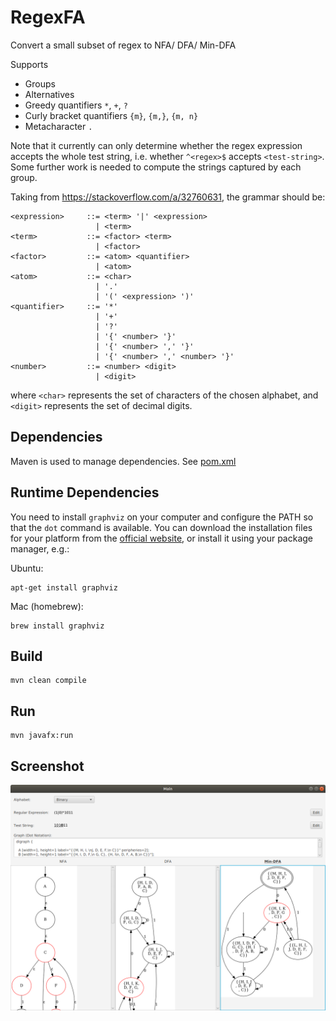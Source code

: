 # RegexFA
Convert a small subset of regex to NFA/ DFA/ Min-DFA

Supports
- Groups
- Alternatives
- Greedy quantifiers `*`, `+`, `?`
- Curly bracket quantifiers `{m}`, `{m,}`, `{m, n}`
- Metacharacter `.`

Note that it currently can only determine whether the regex expression accepts the whole test string, i.e. whether `^<regex>$` accepts `<test-string>`.
Some further work is needed to compute the strings captured by each group.     

Taking from https://stackoverflow.com/a/32760631, the grammar should be:
```
<expression>     ::= <term> '|' <expression>
                   | <term>
<term>           ::= <factor> <term>
                   | <factor>
<factor>         ::= <atom> <quantifier>
                   | <atom>
<atom>           ::= <char>
                   | '.'
                   | '(' <expression> ')'
<quantifier>     ::= '*'
                   | '+'
                   | '?'
                   | '{' <number> '}'
                   | '{' <number> ',' '}'
                   | '{' <number> ',' <number> '}'
<number>         ::= <number> <digit>
                   | <digit>
```
where `<char>` represents the set of characters of the chosen alphabet, and `<digit>` represents the set of decimal digits.

## Dependencies
Maven is used to manage dependencies. See [pom.xml](pom.xml)

## Runtime Dependencies
You need to install `graphviz` on your computer and configure the PATH so that the `dot` command is available.
You can download the installation files for your platform from the [official website](https://www.graphviz.org/), or install it using your package manager, e.g.: 

Ubuntu:
```
apt-get install graphviz
```

Mac (homebrew):
```
brew install graphviz
```

## Build
```
mvn clean compile
```

## Run
```
mvn javafx:run
```

## Screenshot
![](image/screenshot1.png)
